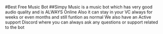 #Best Free Music Bot
##Simpy Music is a music bot which has very good audio quality and is ALWAYS Online
Also it can stay in your VC always for weeks or even months and still funtion as normal
We also have an Active support Discord where you can always ask any questions or support related to the bot
